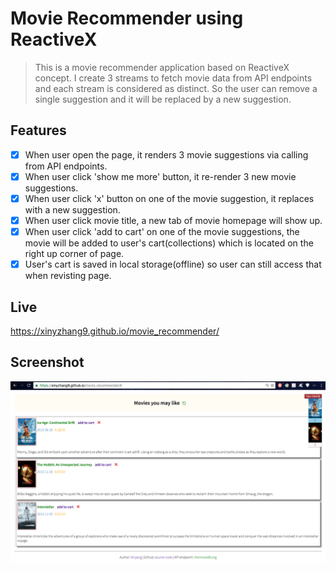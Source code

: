 # Movie Recommender using ReactiveX
> This is a movie recommender application based on ReactiveX concept. I create 3 streams to fetch movie data from API endpoints and each stream is considered as distinct. So the user can remove a single suggestion and it will be replaced by a new suggestion.

## Features
- [x] When user open the page, it renders 3 movie suggestions via calling from API endpoints.
- [x] When user click 'show me more' button, it re-render 3 new movie suggestions.
- [x] When user click 'x' button on one of the movie suggestion, it replaces with a new suggestion.
- [x] When user click movie title, a new tab of movie homepage will show up.
- [x] When user click 'add to cart' on one of the movie suggestions, the movie will be added to user's cart(collections) which is located on the right up corner of page.
- [x] User's cart is saved in local storage(offline) so user can still access that when revisting page.

## Live
https://xinyzhang9.github.io/movie_recommender/

## Screenshot
![alt tag](https://raw.githubusercontent.com/xinyzhang9/movie_recommender/master/movie2.png)
